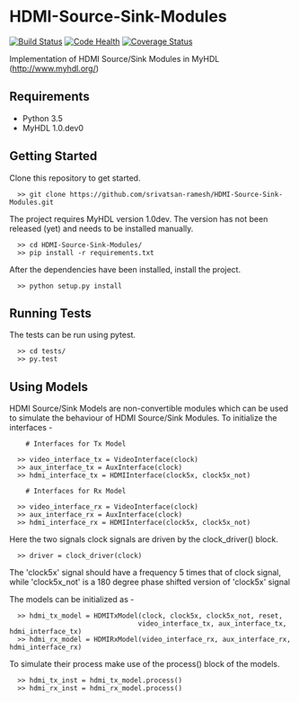 # HDMI-Source-Sink-Modules

[![Build Status](https://travis-ci.org/srivatsan-ramesh/HDMI-Source-Sink-Modules.svg?branch=master)](https://travis-ci.org/srivatsan-ramesh/HDMI-Source-Sink-Modules)
[![Code Health](https://landscape.io/github/srivatsan-ramesh/HDMI-Source-Sink-Modules/master/landscape.svg?style=flat)](https://landscape.io/github/srivatsan-ramesh/HDMI-Source-Sink-Modules/master)
[![Coverage Status](https://coveralls.io/repos/github/srivatsan-ramesh/HDMI-Source-Sink-Modules/badge.svg?branch=master)](https://coveralls.io/github/srivatsan-ramesh/HDMI-Source-Sink-Modules?branch=master)

Implementation of HDMI Source/Sink Modules in MyHDL (http://www.myhdl.org/)

## Requirements ##

* Python 3.5
* MyHDL 1.0.dev0

## Getting Started ##

Clone this repository to get started. 

```
  >> git clone https://github.com/srivatsan-ramesh/HDMI-Source-Sink-Modules.git
```

The project requires MyHDL version 1.0dev. The version has not been released (yet) and needs to be installed manually.

```
  >> cd HDMI-Source-Sink-Modules/
  >> pip install -r requirements.txt
```

After the dependencies have been installed, install the project.

```
  >> python setup.py install
```

## Running Tests ##

The tests can be run using pytest. 

```
  >> cd tests/
  >> py.test
```

## Using Models ##

HDMI Source/Sink Models are non-convertible modules which can be used to simulate the behaviour of HDMI Source/Sink Modules.
To initialize the interfaces - 

```
    # Interfaces for Tx Model
    
  >> video_interface_tx = VideoInterface(clock)
  >> aux_interface_tx = AuxInterface(clock)
  >> hdmi_interface_tx = HDMIInterface(clock5x, clock5x_not)
  
    # Interfaces for Rx Model
    
  >> video_interface_rx = VideoInterface(clock)
  >> aux_interface_rx = AuxInterface(clock)
  >> hdmi_interface_rx = HDMIInterface(clock5x, clock5x_not)
```

Here the two signals clock signals are driven by the clock_driver() block.

```
  >> driver = clock_driver(clock)
```

The 'clock5x' signal should have a frequency 5 times that of clock signal, while 'clock5x_not' is a 180 degree phase shifted version of 'clock5x' signal

The models can be initialized as -

```
  >> hdmi_tx_model = HDMITxModel(clock, clock5x, clock5x_not, reset,
                                video_interface_tx, aux_interface_tx, hdmi_interface_tx)
  >> hdmi_rx_model = HDMIRxModel(video_interface_rx, aux_interface_rx, hdmi_interface_rx)
```

To simulate their process make use of the process() block of the models.

```
  >> hdmi_tx_inst = hdmi_tx_model.process()
  >> hdmi_rx_inst = hdmi_rx_model.process()
```
